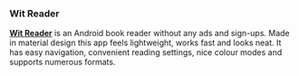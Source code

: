 ### Wit Reader
[**Wit Reader**](https://play.google.com/store/apps/details?id=com.vinson.reader&hl=ru&gl=US) is an Android book reader without any ads and sign-ups. Made in material design this app feels lightweight, works fast and looks neat. It has easy navigation, convenient reading settings, nice colour modes and supports numerous formats.